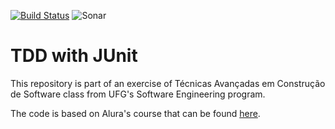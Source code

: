 [![Build Status](https://travis-ci.org/Edionay/tdd-with-junit4.svg?branch=master)](https://travis-ci.org/Edionay/tdd-with-junit4)
![Sonar](https://sonarcloud.io/api/project_badges/measure?project=Edionay_tdd-with-junit4&metric=alert_status)
# TDD with JUnit
This repository is part of an exercise of Técnicas Avançadas em Construção de Software class from UFG's Software Engineering program.

The code is based on Alura's course that can be found [here](https://www.youtube.com/watch?v=Dyls2ljtAZQ).
